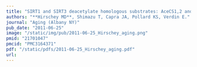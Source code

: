 ```yaml
---
title: "SIRT1 and SIRT3 deacetylate homologous substrates: AceCS1,2 and HMGCS1,2"
authors: "**Hirschey MD**, Shimazu T, Capra JA, Pollard KS, Verdin E."
journal: "Aging (Albany NY)"
pub_date: "2011-06-25"
image: "/static/img/pub/2011-06-25_Hirschey_aging.png"
pmid: "21701047"
pmcid: "PMC3164371"
pdf: "/static/pdfs/2011-06-25_Hirschey_aging.pdf"
url: 
---
```

